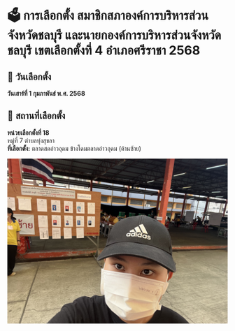 # 🗳️ การเลือกตั้ง สมาชิกสภาองค์การบริหารส่วนจังหวัดชลบุรี และนายกองค์การบริหารส่วนจังหวัดชลบุรี เขตเลือกตั้งที่ 4 อำเภอศรีราชา 2568

## 📅 วันเลือกตั้ง  
**วันเสาร์ที่ 1 กุมภาพันธ์ พ.ศ. 2568**

## 📍 สถานที่เลือกตั้ง  
**หน่วยเลือกตั้งที่ 18**  
หมู่ที่ 7 ตำบลทุ่งสุขลา  
**ที่เลือกตั้ง:** ตลาดสดอ่าวอุดม ข้างโดมตลาดอ่าวอุดม (ด้านซ้าย)

![หน่วยเลือกตั้ง](Images/IMG_7547.jpeg)
